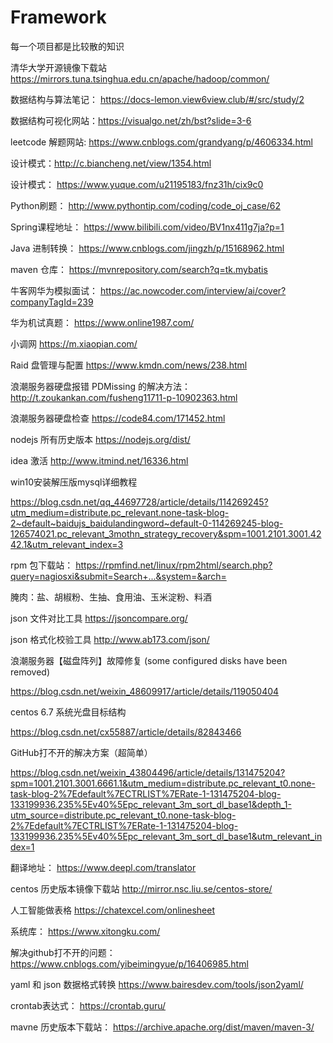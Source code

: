 # Framework
每一个项目都是比较散的知识

清华大学开源镜像下载站 https://mirrors.tuna.tsinghua.edu.cn/apache/hadoop/common/

数据结构与算法笔记： https://docs-lemon.view6view.club/#/src/study/2

数据结构可视化网站：https://visualgo.net/zh/bst?slide=3-6

leetcode 解题网站: https://www.cnblogs.com/grandyang/p/4606334.html

设计模式：http://c.biancheng.net/view/1354.html

设计模式： https://www.yuque.com/u21195183/fnz31h/cix9c0

Python刷题： http://www.pythontip.com/coding/code_oj_case/62

Spring课程地址： https://www.bilibili.com/video/BV1nx411g7ja?p=1

Java 进制转换： https://www.cnblogs.com/jingzh/p/15168962.html

maven 仓库： https://mvnrepository.com/search?q=tk.mybatis

牛客网华为模拟面试： https://ac.nowcoder.com/interview/ai/cover?companyTagId=239

华为机试真题： https://www.online1987.com/

小调网  https://m.xiaopian.com/

Raid 盘管理与配置  https://www.kmdn.com/news/238.html

浪潮服务器硬盘报错 PDMissing 的解决方法： http://t.zoukankan.com/fusheng11711-p-10902363.html

浪潮服务器硬盘检查  https://code84.com/171452.html

nodejs 所有历史版本 https://nodejs.org/dist/

idea 激活  http://www.itmind.net/16336.html



win10安装解压版mysql详细教程 

https://blog.csdn.net/qq_44697728/article/details/114269245?utm_medium=distribute.pc_relevant.none-task-blog-2~default~baidujs_baidulandingword~default-0-114269245-blog-126574021.pc_relevant_3mothn_strategy_recovery&spm=1001.2101.3001.4242.1&utm_relevant_index=3



rpm 包下载站：  https://rpmfind.net/linux/rpm2html/search.php?query=nagiosxi&submit=Search+...&system=&arch=



腌肉：盐、胡椒粉、生抽、食用油、玉米淀粉、料酒



json 文件对比工具		https://jsoncompare.org/   

json 格式化校验工具		http://www.ab173.com/json/ 



浪潮服务器【磁盘阵列】故障修复 (some configured disks have been removed)

https://blog.csdn.net/weixin_48609917/article/details/119050404



centos 6.7 系统光盘目标结构

https://blog.csdn.net/cx55887/article/details/82843466



GitHub打不开的解决方案（超简单）

https://blog.csdn.net/weixin_43804496/article/details/131475204?spm=1001.2101.3001.6661.1&utm_medium=distribute.pc_relevant_t0.none-task-blog-2%7Edefault%7ECTRLIST%7ERate-1-131475204-blog-133199936.235%5Ev40%5Epc_relevant_3m_sort_dl_base1&depth_1-utm_source=distribute.pc_relevant_t0.none-task-blog-2%7Edefault%7ECTRLIST%7ERate-1-131475204-blog-133199936.235%5Ev40%5Epc_relevant_3m_sort_dl_base1&utm_relevant_index=1



翻译地址： https://www.deepl.com/translator



centos 历史版本镜像下载站    http://mirror.nsc.liu.se/centos-store/   

人工智能做表格 https://chatexcel.com/onlinesheet

系统库： https://www.xitongku.com/

解决github打不开的问题： https://www.cnblogs.com/yibeimingyue/p/16406985.html



yaml 和 json 数据格式转换 https://www.bairesdev.com/tools/json2yaml/



crontab表达式： https://crontab.guru/



mavne 历史版本下载站： https://archive.apache.org/dist/maven/maven-3/